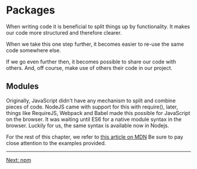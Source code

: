 # Packages

When writing code it is beneficial to split things up by functionality. It makes our code more structured and therefore clearer.

When we take this one step further, it becomes easier to re-use the same code somewhere else.

If we go even further then, it becomes possible to share our code with others. And, off course, make use of others their code in our project.

## Modules

Originally, JavaScript didn't have any mechanism to split and combine pieces of code. NodeJS came with support for this with require(), later, things like RequireJS, Webpack and Babel made this possible for JavaScript on the browser.
It was waiting until ES6 for a native module syntax in the browser. Luckily for us, the same syntax is available now in Nodejs.

For the rest of this chapter, we refer to [this article on MDN](https://developer.mozilla.org/en-US/docs/Web/JavaScript/Guide/Modules) Be sure to pay close attention to the examples provided.

---

[Next: npm](packages-02-npm)

